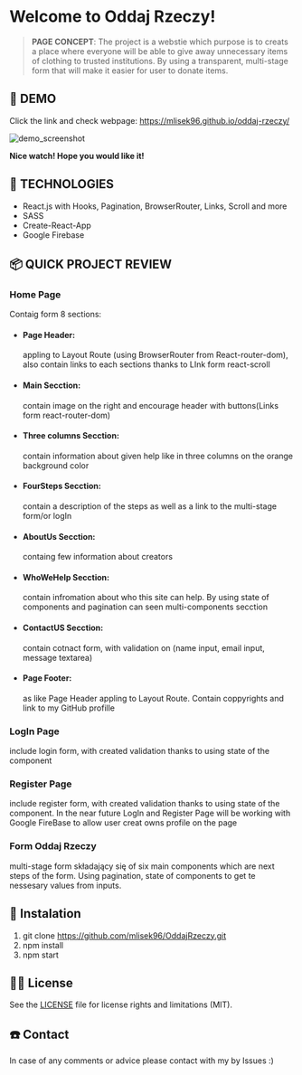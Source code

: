 # Welcome to Oddaj Rzeczy!

> **PAGE CONCEPT**: The project is a webstie which purpose is to creats a place where everyone will be able to give away unnecessary items of clothing to trusted institutions. By using a transparent, multi-stage form that will make it easier for user to donate items.

## 🦄 DEMO

Click the link and check webpage: https://mlisek96.github.io/oddaj-rzeczy/

![demo_screenshot]()

**Nice watch! Hope you would like it!**

## 📓 TECHNOLOGIES

* React.js with Hooks, Pagination, BrowserRouter, Links, Scroll and more
* SASS
* Create-React-App
* Google Firebase

## 📦 QUICK PROJECT REVIEW

### Home Page
Contaig form 8 sections:

* #### Page Header:
  appling to Layout Route (using BrowserRouter from React-router-dom), also contain links to each sections thanks to LInk form react-scroll

* #### Main Secction:
  contain image on the right and encourage header with buttons(Links form react-router-dom)

* #### Three columns Secction: 
  contain information about given help like in three columns on the orange background color

* #### FourSteps Secction:
  contain a description of the steps as well as a link to the multi-stage form/or logIn

* #### AboutUs Secction:
  containg few information about creators 

* #### WhoWeHelp Secction:
  contain infromation about who this site can help. By using state of components and pagination can seen multi-components secction

* #### ContactUS Secction:
  contain cotnact form, with validation on (name input, email input, message textarea)

* #### Page Footer:
  as like Page Header appling to Layout Route. Contain coppyrights and link to my GitHub profille
  
### LogIn Page
include login form, with created validation thanks to using state of the component

### Register Page
include register form, with created validation thanks to using state of the component. In the near future LogIn and Register Page will be working with Google FireBase to allow user creat owns profile on the page

### Form Oddaj Rzeczy
multi-stage form składający się of six main components which are next steps of the form. Using pagination, state of components to get te nessesary values from inputs.

## 💾 Instalation

1) git clone https://github.com/mlisek96/OddajRzeczy.git
2) npm install 
3) npm start

## 👮‍♂️ License

See the [LICENSE](LICENSE.md) file for license rights and limitations (MIT).

## ☎️ Contact

In case of any comments or advice please contact with my by Issues :)


[//]: # (## Available Scripts)
